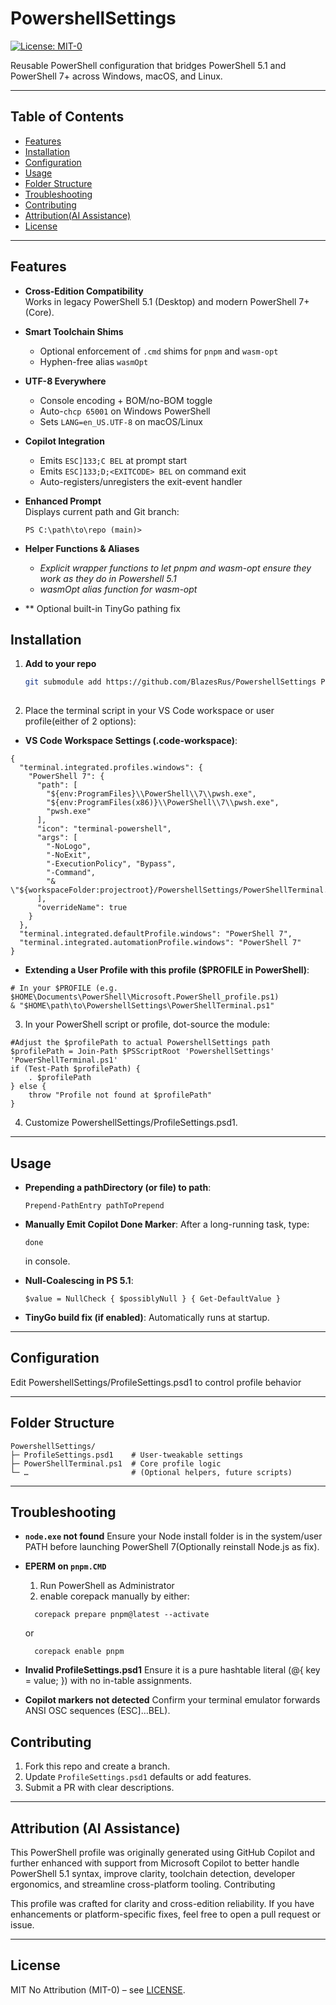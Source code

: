 ﻿# PowershellSettings

[![License: MIT-0](https://img.shields.io/badge/License-MIT%20No%20Attr-green.svg)](./LICENSE)

Reusable PowerShell configuration that bridges PowerShell 5.1 and PowerShell 7+ across Windows, macOS, and Linux.

---

## Table of Contents

- [Features](#features)
- [Installation](#installation)
- [Configuration](#configuration)
- [Usage](#usage)
- [Folder Structure](#folder-structure)
- [Troubleshooting](#troubleshooting)
- [Contributing](#contributing)
- [Attribution(AI Assistance)](#attribution)
- [License](#license)

---

## Features

- **Cross-Edition Compatibility**  
  Works in legacy PowerShell 5.1 (Desktop) and modern PowerShell 7+ (Core).

- **Smart Toolchain Shims**  
  - Optional enforcement of `.cmd` shims for `pnpm` and `wasm-opt`  
  - Hyphen-free alias `wasmOpt`

- **UTF-8 Everywhere**  
  - Console encoding + BOM/no-BOM toggle  
  - Auto-`chcp 65001` on Windows PowerShell  
  - Sets `LANG=en_US.UTF-8` on macOS/Linux

- **Copilot Integration**  
  - Emits `ESC]133;C BEL` at prompt start  
  - Emits `ESC]133;D;<EXITCODE> BEL` on command exit  
  - Auto-registers/unregisters the exit-event handler

- **Enhanced Prompt**  
  Displays current path and Git branch:  
  ```text
  PS C:\path\to\repo (main)> 

- **Helper Functions & Aliases**
  - *Explicit wrapper functions to let pnpm and wasm-opt ensure they work as they do in Powershell 5.1*
  - *wasmOpt alias function for wasm-opt*
- ** Optional built-in TinyGo pathing fix

## Installation

1. **Add to your repo**  
   ```bash
   git submodule add https://github.com/BlazesRus/PowershellSettings PowershellSettings
  
2. Place the terminal script in your VS Code workspace or user profile(either of 2 options):
  - **VS Code Workspace Settings (.code-workspace)**:
  ```
  {
    "terminal.integrated.profiles.windows": {
      "PowerShell 7": {
        "path": [
          "${env:ProgramFiles}\\PowerShell\\7\\pwsh.exe",
          "${env:ProgramFiles(x86)}\\PowerShell\\7\\pwsh.exe",
          "pwsh.exe"
        ],
        "icon": "terminal-powershell",
        "args": [
          "-NoLogo",
          "-NoExit",
          "-ExecutionPolicy", "Bypass",
          "-Command",
          "& \"${workspaceFolder:projectroot}/PowershellSettings/PowerShellTerminal.ps1\""
        ],
        "overrideName": true
      }
    },
    "terminal.integrated.defaultProfile.windows": "PowerShell 7",
    "terminal.integrated.automationProfile.windows": "PowerShell 7"
  }
  ```

  - **Extending a User Profile with this profile ($PROFILE in PowerShell)**:
  ```
  # In your $PROFILE (e.g. $HOME\Documents\PowerShell\Microsoft.PowerShell_profile.ps1)
  & "$HOME\path\to\PowershellSettings\PowerShellTerminal.ps1"
  ```

3. In your PowerShell script or profile, dot-source the module:
  ```
  #Adjust the $profilePath to actual PowershellSettings path
  $profilePath = Join-Path $PSScriptRoot 'PowershellSettings' 'PowerShellTerminal.ps1'
  if (Test-Path $profilePath) {
      . $profilePath
  } else {
      throw "Profile not found at $profilePath"
  }
  ```
  
4. Customize PowershellSettings/ProfileSettings.psd1.

---

## Usage

- **Prepending a pathDirectory (or file) to path**:
  ```
  Prepend-PathEntry pathToPrepend
  ```
  
- **Manually Emit Copilot Done Marker**:
  After a long-running task, type:
  ```
  done
  ```
  in console.

- **Null-Coalescing in PS 5.1**:
  ```
  $value = NullCheck { $possiblyNull } { Get-DefaultValue }
  ```

- **TinyGo build fix (if enabled)**:
   Automatically runs at startup.

---

## Configuration

Edit PowershellSettings/ProfileSettings.psd1 to control profile behavior

---

## Folder Structure
```
PowershellSettings/
├─ ProfileSettings.psd1    # User-tweakable settings
├─ PowerShellTerminal.ps1  # Core profile logic
└─ …                       # (Optional helpers, future scripts)
```
---

## Troubleshooting

- **`node.exe` not found**
 Ensure your Node install folder is in the system/user PATH before launching PowerShell 7(Optionally reinstall Node.js as fix).

- **EPERM on `pnpm.CMD`**
  1. Run PowerShell as Administrator
  2. enable corepack manually by either:
  ```
    corepack prepare pnpm@latest --activate
  ```
    or
  ```
    corepack enable pnpm
  ```

- **Invalid ProfileSettings.psd1**
  Ensure it is a pure hashtable literal (@{ key = value; }) with no in-table assignments.

- **Copilot markers not detected**
  Confirm your terminal emulator forwards ANSI OSC sequences (ESC]…BEL).

## Contributing

1. Fork this repo and create a branch.  
2. Update `ProfileSettings.psd1` defaults or add features.  
3. Submit a PR with clear descriptions.

---

## Attribution (AI Assistance)

This PowerShell profile was originally generated using GitHub Copilot and further enhanced with support from Microsoft Copilot to better handle PowerShell 5.1 syntax, improve clarity, toolchain detection, developer ergonomics, and streamline cross-platform tooling.
Contributing

This profile was crafted for clarity and cross-edition reliability. If you have enhancements or platform-specific fixes, feel free to open a pull request or issue.

---

## License

MIT No Attribution (MIT-0) – see [LICENSE](./LICENSE).
